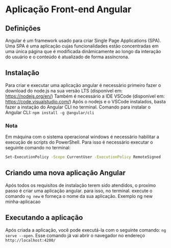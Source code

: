 # Aplicação Front-end Angular

## Definições

Angular é um framework usado para criar Single Page Applications (SPA). Uma SPA é uma aplicação cujas funcionalidades estão concentradas em uma única página que é modificada dinâmicamente ao longo da interação do usuário e o conteúdo é atualizado de forma assíncrona.


## Instalação

Para criar e executar uma aplicação angular é necessário primeiro fazer o download do node.js na sua versão LTS (disponível em: https://nodejs.org/en/)
Também é necessário a IDE VSCode (disponível em: https://code.visualstudio.com/)
Após o nodejs e o VSCode instalados, basta fazer a instação do Angular CLI no terminal. Comando para instalar o Angular CLI: `npm install -g @angular/cli` 
### Nota
Em máquina com o sistema operacional windows é necessário habilitar a execução de scripts do PowerShell. Para isso é necessário executar o seguinte comando no terminal: 
``` bash
Set-ExecutionPolicy -Scope CurrentUser -ExecutionPolicy RemoteSigned
```


## Criando uma nova aplicação Angular

Após todos os requisitos de instalação terem sido atendidos, o proxímo passo é criar uma aplicação angular. para isso, no terminal. execute o comando `ng new` e forneça o nome da sua aplicação. Exemplo
	ng new minha-aplicacao

## Executando a aplicação

Após criada a aplicação, você pode executá-la com o seguinte comando: `ng serve --open`. Esse comando já vai abrir o navegador no endereço `http://localhost:4200/`

